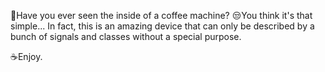 🤔Have you ever seen the inside of a coffee machine? 
😒You think it's that simple... 
In fact, this is an amazing device that can only be described by a bunch of signals and classes without a special purpose.

☕️Enjoy.
